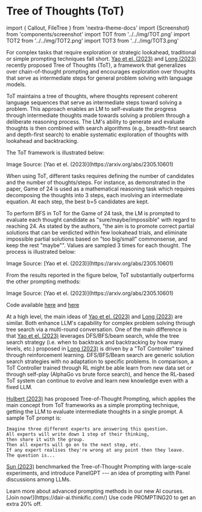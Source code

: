 # Tree of Thoughts (ToT)

import { Callout, FileTree } from 'nextra-theme-docs'
import {Screenshot} from 'components/screenshot'
import TOT from '../../img/TOT.png'
import TOT2 from '../../img/TOT2.png'
import TOT3 from '../../img/TOT3.png'

For complex tasks that require exploration or strategic lookahead, traditional or simple prompting techniques fall short. [Yao et el. (2023)](https://arxiv.org/abs/2305.10601) and [Long (2023)](https://arxiv.org/abs/2305.08291) recently proposed Tree of Thoughts (ToT), a framework that generalizes over chain-of-thought prompting and encourages exploration over thoughts that serve as intermediate steps for general problem solving with language models.

ToT maintains a tree of thoughts, where thoughts represent coherent language sequences that serve as intermediate steps toward solving a problem. This approach enables an LM to self-evaluate the progress through intermediate thoughts made towards solving a problem through a deliberate reasoning process. The LM's ability to generate and evaluate thoughts is then combined with search algorithms (e.g., breadth-first search and depth-first search) to enable systematic exploration of thoughts with lookahead and backtracking.

The ToT framework is illustrated below:

<Screenshot src={TOT} alt="TOT" />
Image Source: [Yao et el. (2023)](https://arxiv.org/abs/2305.10601)

When using ToT, different tasks requires defining the number of candidates and the number of thoughts/steps. For instance, as demonstrated in the paper, Game of 24 is used as a mathematical reasoning task which requires decomposing the thoughts into 3 steps, each involving an intermediate equation. At each step, the best b=5 candidates are kept.

To perform BFS in ToT for the Game of 24 task, the LM is prompted to evaluate each thought candidate as "sure/maybe/impossible" with regard to reaching 24. As stated by the authors, "the aim is to promote correct partial solutions that can be verdicted within few lookahead trials, and eliminate impossible partial solutions based on "too big/small" commonsense, and keep the rest "maybe"". Values are sampled 3 times for each thought. The process is illustrated below:

<Screenshot src={TOT2} alt="TOT2" />
Image Source: [Yao et el. (2023)](https://arxiv.org/abs/2305.10601)

From the results reported in the figure below, ToT substantially outperforms the other prompting methods:

<Screenshot src={TOT3} alt="TOT3" />
Image Source: [Yao et el. (2023)](https://arxiv.org/abs/2305.10601)

Code available [here](https://github.com/princeton-nlp/tree-of-thought-llm) and [here](https://github.com/jieyilong/tree-of-thought-puzzle-solver)

At a high level, the main ideas of [Yao et el. (2023)](https://arxiv.org/abs/2305.10601) and [Long (2023)](https://arxiv.org/abs/2305.08291) are similar. Both enhance LLM's capability for complex problem solving through tree search via a multi-round conversation. One of the main difference is that [Yao et el. (2023)](https://arxiv.org/abs/2305.10601) leverages DFS/BFS/beam search, while the tree search strategy (i.e. when to backtrack and backtracking by how many levels, etc.) proposed in [Long (2023)](https://arxiv.org/abs/2305.08291) is driven by a "ToT Controller" trained through reinforcement learning. DFS/BFS/Beam search are generic solution search strategies with no adaptation to specific problems. In comparison, a ToT Controller trained through RL might be able learn from new data set or through self-play (AlphaGo vs brute force search), and hence the RL-based ToT system can continue to evolve and learn new knowledge even with a fixed LLM.

[Hulbert (2023)](https://github.com/dave1010/tree-of-thought-prompting) has proposed Tree-of-Thought Prompting, which applies the main concept from ToT frameworks as a simple prompting technique, getting the LLM to evaluate intermediate thoughts in a single prompt. A sample ToT prompt is:

```
Imagine three different experts are answering this question.
All experts will write down 1 step of their thinking,
then share it with the group.
Then all experts will go on to the next step, etc.
If any expert realises they're wrong at any point then they leave.
The question is...
```

[Sun (2023)](https://github.com/holarissun/PanelGPT) benchmarked the Tree-of-Thought Prompting with large-scale experiments, and introduce PanelGPT --- an idea of prompting with Panel discussions among LLMs.

<Callout type= "info" emoji="🎓">
Learn more about advanced prompting methods in our new AI courses. [Join now!](https://dair-ai.thinkific.com/)
Use code PROMPTING20 to get an extra 20% off.
</Callout>
